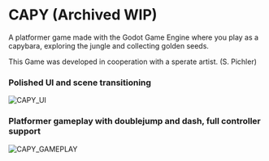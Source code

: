 # CAPY (Archived WIP)
A platformer game made with the Godot Game Engine where you play as a capybara, exploring the jungle and collecting golden seeds.

This Game was developed in cooperation with a sperate artist. (S. Pichler)

### Polished UI and scene transitioning

![CAPY_UI](/readme_resources/CAPY_UI.gif)

### Platformer gameplay with doublejump and dash, full controller support

![CAPY_GAMEPLAY](/readme_resources/CAPY_GAMEPLAY.gif)

